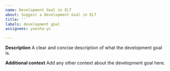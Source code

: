 ```yaml
---
name: Development Goal in ELT
about: Suggest a Development Goal in ELT
title: ''
labels: development goal
assignees: yuesha-yc

---
```


**Description**
A clear and concise description of what the development goal is.

**Additional context**
Add any other context about the development goal here.
